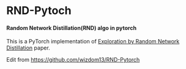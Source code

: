 # RND-Pytoch
#### Random Network Distillation(RND) algo in pytorch

This is a PyTorch implementation of [Exploration by Random Network Distillation](https://arxiv.org/abs/1810.12894) paper.

Edit from https://github.com/wizdom13/RND-Pytorch

